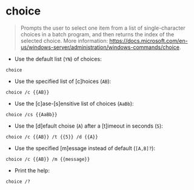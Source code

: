 # choice

> Prompts the user to select one item from a list of single-character choices in a batch program, and then returns the index of the selected choice.
> More information: <https://docs.microsoft.com/en-us/windows-server/administration/windows-commands/choice>.

- Use the default list (`YN`) of choices:

`choice`

- Use the specified list of [c]hoices (`AB`):

`choice /c {{AB}}`

- Use the [c]ase-[s]ensitive list of choices (`AaBb`):

`choice /cs {{AaBb}}`

- Use the [d]efault choise (`A`) after a [t]imeout in seconds (`5`):

`choice /c {{AB}} /t {{5}} /d {{A}}`

- Use the specified [m]essage instead of default (`[A,B]?`):

`choice /c {{AB}} /m {{message}}`

- Print the help:

`choice /?`
